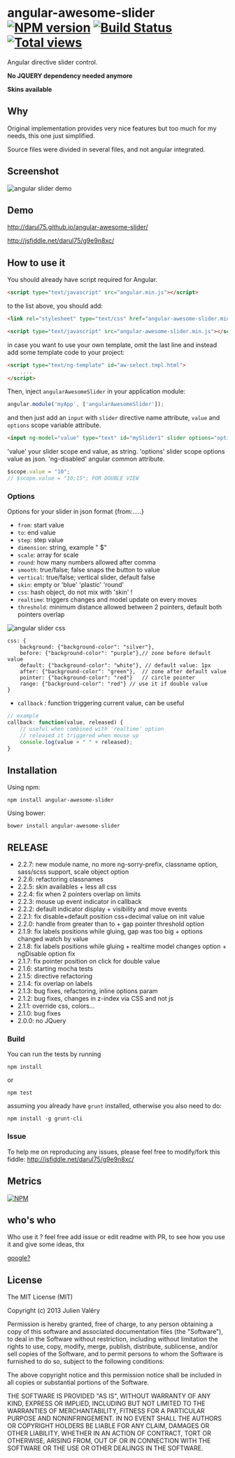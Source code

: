 angular-awesome-slider [![NPM version](https://badge.fury.io/js/angular-awesome-slider.png)](http://badge.fury.io/js/angular-awesome-slider) [![Build Status](https://travis-ci.org/darul75/angular-awesome-slider.png?branch=master)](https://travis-ci.org/darul75/angular-awesome-slider) [![Total views](https://sourcegraph.com/api/repos/github.com/darul75/angular-awesome-slider/counters/views.png)](https://sourcegraph.com/github.com/darul75/angular-awesome-slider)
=====================

Angular directive slider control.

**No JQUERY dependency needed anymore**

**Skins available**

Why
-------------

Original implementation provides very nice features but too much for my needs, this one just simplified.

Source files were divided in several files, and not angular integrated.

Screenshot
-------------

![angular slider demo](http://darul75.github.io/angular-awesome-slider/images/slider3.png "angular slider demo screenshot")

Demo
-------------
http://darul75.github.io/angular-awesome-slider/

http://jsfiddle.net/darul75/g9e9n8xc/

How to use it
-------------

You should already have script required for Angular.

```html
<script type="text/javascript" src="angular.min.js"></script>
```

to the list above, you should add:

```html
<link rel="stylesheet" type="text/css" href="angular-awesome-slider.min.css">
```

```html
<script type="text/javascript" src="angular-awesome-slider.min.js"></script>
```
in case you want to use your own template, omit the last line and instead add some template code
to your project:
```html
<script type="text/ng-template" id="aw-select.tmpl.html">
    ....
</script>
```

Then, inject `angularAwesomeSlider` in your application module:

```javascript
angular.module('myApp', ['angularAwesomeSlider']);
```

and then just add an `input` with `slider` directive name attribute, `value` and `options` scope variable attribute.

```html
<input ng-model="value" type="text" id="mySlider1" slider options="options" />
```

'value' your slider scope end value, as string.
'options' slider scope options value as json.
'ng-disabled' angular common attribute.

```javascript
$scope.value = "10";
// $scope.value = "10;15"; FOR DOUBLE VIEW
```

### Options

Options for your slider in json format {from:.....}

* `from`: start value
* `to`: end value
* `step`: step value
* `dimension`: string, example " $"
* `scale`: array for scale
* `round`: how many numbers allowed after comma
* `smooth`: true/false; false snaps the button to value
* `vertical`: true/false; vertical slider, default false
* `skin`: empty or 'blue' 'plastic' 'round'
* `css`: hash object, do not mix with 'skin' !
* `realtime`: triggers changes and model update on every moves
* `threshold`: minimum distance allowed between 2 pointers, default both pointers overlap 


![angular slider css](http://darul75.github.io/ng-slider/images/slider2.png "angular slider css explained")
```
css: {
	background: {"background-color": "silver"},
	before: {"background-color": "purple"},// zone before default value
	default: {"background-color": "white"}, // default value: 1px
	after: {"background-color": "green"},  // zone after default value
	pointer: {"background-color": "red"}   // circle pointer
	range: {"background-color": "red"} // use it if double value
}
````
* `callback` : function triggering current value, can be useful

```javascript
// example
callback: function(value, released) {
	// useful when combined with 'realtime' option
	// released it triggered when mouse up
	console.log(value + " " + released);
}
```

Installation
------------

Using npm:

```
npm install angular-awesome-slider
```

Using bower:

```
bower install angular-awesome-slider
```

RELEASE
-------------

* 2.2.7: new module name, no more ng-sorry-prefix, classname option, sass/scss support, scale object option
* 2.2.6: refactoring classnames
* 2.2.5: skin availables + less all css
* 2.2.4: fix when 2 pointers overlap on limits
* 2.2.3: mouse up event indicator in callback
* 2.2.2: default indicator display + visibility and move events
* 2.2.1: fix disable+default position css+decimal value on init value
* 2.2.0: handle from greater than to + gap pointer threshold option
* 2.1.9: fix labels positions while gluing, gap was too big + options changed watch by value
* 2.1.8: fix labels positions while gluing + realtime model changes option + ngDisable option fix
* 2.1.7: fix pointer position on click for double value
* 2.1.6: starting mocha tests
* 2.1.5: directive refactoring
* 2.1.4: fix overlap on labels
* 2.1.3: bug fixes, refactoring, inline options param
* 2.1.2: bug fixes, changes in z-index via CSS and not js
* 2.1.1: override css, colors...
* 2.1.0: bug fixes
* 2.0.0: no JQuery

### Build

You can run the tests by running

```
npm install
```
or
```
npm test
```

assuming you already have `grunt` installed, otherwise you also need to do:

```
npm install -g grunt-cli
```

### Issue

To help me on reproducing any issues, please feel free to modify/fork this fiddle: http://jsfiddle.net/darul75/g9e9n8xc/

## Metrics

[![NPM](https://nodei.co/npm/ng-slider.png?downloads=true&downloadRank=true&stars=true)](https://nodei.co/npm/ng-slider/)

## who's who

Who use it ? feel free add issue or edit readme with PR, to see how you use it and give some ideas, thx

[google?](https://www.google.com)

## License

The MIT License (MIT)

Copyright (c) 2013 Julien Valéry

Permission is hereby granted, free of charge, to any person obtaining a copy
of this software and associated documentation files (the "Software"), to deal
in the Software without restriction, including without limitation the rights
to use, copy, modify, merge, publish, distribute, sublicense, and/or sell
copies of the Software, and to permit persons to whom the Software is
furnished to do so, subject to the following conditions:

The above copyright notice and this permission notice shall be included in
all copies or substantial portions of the Software.

THE SOFTWARE IS PROVIDED "AS IS", WITHOUT WARRANTY OF ANY KIND, EXPRESS OR
IMPLIED, INCLUDING BUT NOT LIMITED TO THE WARRANTIES OF MERCHANTABILITY,
FITNESS FOR A PARTICULAR PURPOSE AND NONINFRINGEMENT. IN NO EVENT SHALL THE
AUTHORS OR COPYRIGHT HOLDERS BE LIABLE FOR ANY CLAIM, DAMAGES OR OTHER
LIABILITY, WHETHER IN AN ACTION OF CONTRACT, TORT OR OTHERWISE, ARISING FROM,
OUT OF OR IN CONNECTION WITH THE SOFTWARE OR THE USE OR OTHER DEALINGS IN
THE SOFTWARE.




